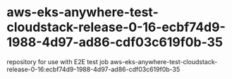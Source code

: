 # aws-eks-anywhere-test-cloudstack-release-0-16-ecbf74d9-1988-4d97-ad86-cdf03c619f0b-35
repository for use with E2E test job aws-eks-anywhere-test-cloudstack-release-0-16:ecbf74d9-1988-4d97-ad86-cdf03c619f0b-35
